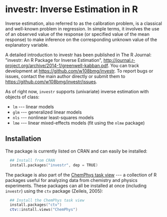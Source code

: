 # investr: Inverse Estimation in R

Inverse estimation, also referred to as the calibration problem, is a classical and well-known problem in regression. In simple terms, it involves the use of an observed value of the response (or specified value of the mean response) to make inference on the corresponding unknown value of the explanatory variable. 

A detailed introduction to investr has been published in The R Journal: "investr: An R Package for Inverse Estimation", http://journal.r-project.org/archive/2014-1/greenwell-kabban.pdf. You can track development at https://github.com/w108bmg/investr. To report bugs or issues, contact the main author directly or submit them to https://github.com/w108bmg/investr/issues. 

As of right now, `investr` supports (univariate) inverse estimation with objects of class:

* `lm` --- linear models
* `glm` --- generalized linear models
* `nls` --- nonlinear least-squares models
* `lme` --- linear mixed-effects models (fit using the `nlme` package)

## Installation
The package is currently listed on CRAN and can easily be installed:
```S
  ## Install from CRAN
  install.packages("investr", dep = TRUE)
```
The package is also part of the [ChemPhys task view](http://cran.r-project.org/web/views/ChemPhys.html) --- a collection of R packages useful for analyzing data from chemistry and physics experiments. These packages can all be installed at once (including `investr`) using the `ctv` package (Zeileis, 2005):
```S
  ## Install the ChemPhys task view
  install.packages("ctv")
  ctv::install.views("ChemPhys")
```


